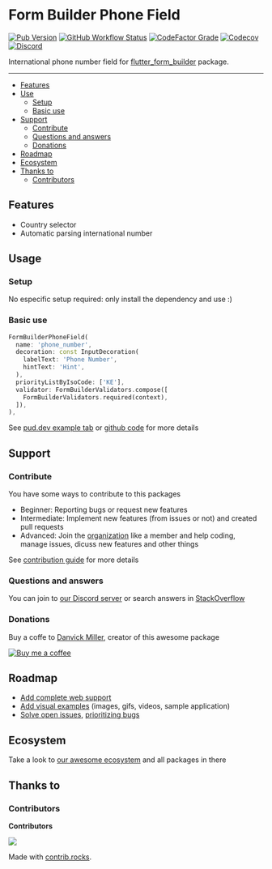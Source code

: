 # Form Builder Phone Field

[![Pub Version](https://img.shields.io/pub/v/form_builder_phone_field?logo=flutter&style=for-the-badge)](https://pub.dev/packages/form_builder_phone_field)
[![GitHub Workflow Status](https://img.shields.io/github/workflow/status/flutter-form-builder-ecosystem/form_builder_phone_field/Base?logo=github&style=for-the-badge)](https://github.com/flutter-form-builder-ecosystem/form_builder_phone_field/actions/workflows/base.yaml)
[![CodeFactor Grade](https://img.shields.io/codefactor/grade/github/flutter-form-builder-ecosystem/form_builder_phone_field?logo=codefactor&style=for-the-badge)](https://www.codefactor.io/repository/github/flutter-form-builder-ecosystem/form_builder_phone_field)
[![Codecov](https://img.shields.io/codecov/c/github/flutter-form-builder-ecosystem/form_builder_phone_field?logo=codecov&style=for-the-badge)](https://codecov.io/gh/flutter-form-builder-ecosystem/form_builder_phone_field/)
[![Discord](https://img.shields.io/discord/985922433578053673?logo=discord&style=for-the-badge)](https://discord.com/invite/25KNPMJQf2)

International phone number field for [flutter_form_builder](https://pub.dev/packages/flutter_form_builder) package.

___

- [Features](#features)
- [Use](#use)
    - [Setup](#setup)
    - [Basic use](#basic-use)
- [Support](#support)
    - [Contribute](#contribute)
    - [Questions and answers](#questions-and-answers)
    - [Donations](#donations)
- [Roadmap](#roadmap)
- [Ecosystem](#ecosystem)
- [Thanks to](#thanks-to)
    - [Contributors](#contributors)

## Features

- Country selector
- Automatic parsing international number 

## Usage

### Setup

No especific setup required: only install the dependency and use :)

### Basic use

```dart
FormBuilderPhoneField(
  name: 'phone_number',
  decoration: const InputDecoration(
    labelText: 'Phone Number',
    hintText: 'Hint',
  ),
  priorityListByIsoCode: ['KE'],
  validator: FormBuilderValidators.compose([
    FormBuilderValidators.required(context),
  ]),
),
```
See [pud.dev example tab](https://pub.dev/packages/form_builder_phone_field/example) or [github code](example/lib/main.dart) for more details

## Support

### Contribute

You have some ways to contribute to this packages

 - Beginner: Reporting bugs or request new features
 - Intermediate: Implement new features (from issues or not) and created pull requests
 - Advanced: Join the [organization](#ecosystem) like a member and help coding, manage issues, dicuss new features and other things

 See [contribution guide](https://github.com/flutter-form-builder-ecosystem/.github/blob/main/CONTRIBUTING.md) for more details

### Questions and answers

You can join to [our Discord server](https://discord.gg/25KNPMJQf2) or search answers in [StackOverflow](https://stackoverflow.com/questions/tagged/flutter-form-builder)

### Donations

Buy a coffe to [Danvick Miller](https://twitter.com/danvickmiller), creator of this awesome package

[![Buy me a coffee](https://www.buymeacoffee.com/assets/img/guidelines/download-assets-sm-1.svg)](https://www.buymeacoffee.com/danvick)

## Roadmap

- [Add complete web support](https://github.com/flutter-form-builder-ecosystem/form_builder_phone_field/issues/11)
- [Add visual examples](https://github.com/flutter-form-builder-ecosystem/form_builder_phone_field/issues/12) (images, gifs, videos, sample application)
- [Solve open issues](https://github.com/flutter-form-builder-ecosystem/form_builder_phone_field/issues), [prioritizing bugs](https://github.com/flutter-form-builder-ecosystem/form_builder_phone_field/labels/bug)

## Ecosystem

Take a look to [our awesome ecosystem](https://github.com/flutter-form-builder-ecosystem) and all packages in there

## Thanks to

### Contributors

**Contributors**

<a href="https://github.com/flutter-form-builder-ecosystem/form_builder_phone_field/graphs/contributors">
  <img src="https://contrib.rocks/image?repo=flutter-form-builder-ecosystem/form_builder_phone_field" />
</a>

Made with [contrib.rocks](https://contrib.rocks).
